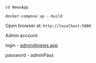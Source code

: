 `cd NewsApp`

`docker-compose up --build`

Open browser at: `http://localhost:5000`

Admin account: 

login - admin@news.app

password - adminPass